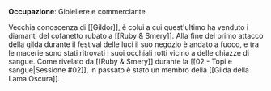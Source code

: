 **Occupazione**: Gioiellere e commerciante

Vecchia conoscenza di [[Gildor]], è colui a cui quest'ultimo ha venduto i diamanti del cofanetto rubato a [[Ruby & Smery]]. 
Alla fine del primo attacco della gilda durante il festival delle luci il suo negozio è andato a fuoco, e tra le macerie sono stati ritrovati i suoi occhiali rotti vicino a delle chiazze di sangue.
Come rivelato da [[Ruby & Smery]] durante la [[02 - Topi e sangue|Sessione #02]], in passato è stato un membro della [[Gilda della Lama Oscura]].

